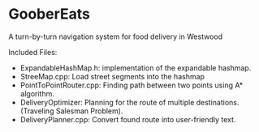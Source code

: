 # GooberEats
A turn-by-turn navigation system for food delivery in Westwood


Included Files:
-   ExpandableHashMap.h: implementation of the expandable hashmap.
-   StreeMap.cpp: Load street segments into the hashmap
-   PointToPointRouter.cpp: Finding path between two points using A* algorithm.
-   DeliveryOptimizer: Planning for the route of multiple destinations.(Traveling Salesman Problem).
-   DeliveryPlanner.cpp: Convert found route into user-friendly text.

